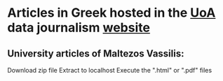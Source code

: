 # Articles in Greek hosted in the [UoA](http://en.media.uoa.gr) data journalism [website](http://helios.media.uoa.gr/datajour/?cat=48)
## University articles of Maltezos Vassilis:
Download zip file
Extract to localhost
Execute the ".html" or ".pdf" files
